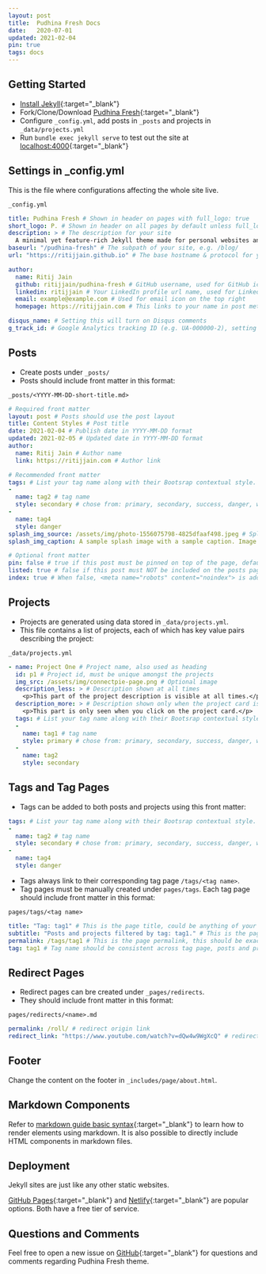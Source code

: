 ```yaml
---
layout: post
title:  Pudhina Fresh Docs
date:   2020-07-01
updated: 2021-02-04
pin: true
tags: docs
---
```

## Getting Started
* [Install Jekyll](https://jekyllrb.com/docs/installation/){:target="_blank"} <i class="fa fa-external-link" aria-hidden="true"></i>
* Fork/Clone/Download [Pudhina Fresh](https://github.com/ritijjain/pudhina-fresh.git){:target="_blank"} <i class="fa fa-external-link" aria-hidden="true"></i>
* Configure `_config.yml`, add posts in `_posts` and projects in `_data/projects.yml` 
* Run `bundle exec jekyll serve` to test out the site at [localhost:4000](http://localhost:4000/){:target="_blank"} <i class="fa fa-external-link" aria-hidden="true"></i>

## Settings in _config.yml
This is the file where configurations affecting the whole site live.

`_config.yml`
```yaml
title: Pudhina Fresh # Shown in header on pages with full_logo: true
short_logo: P. # Shown in header on all pages by default unless full_logo: true is set
description: > # The description for your site
  A minimal yet feature-rich Jekyll theme made for personal websites and blogs.
baseurl: "/pudhina-fresh" # The subpath of your site, e.g. /blog/
url: "https://ritijjain.github.io" # The base hostname & protocol for your site

author:
  name: Ritij Jain
  github: ritijjain/pudhina-fresh # GitHub username, used for GitHub icon on the top right
  linkedin: ritijjain # Your LinkedIn profile url name, used for LinkedIn icon on the top right
  email: example@example.com # Used for email icon on the top right
  homepage: https://ritijjain.com # This links to your name in post meta

disqus_name: # Setting this will turn on Disqus comments
g_track_id: # Google Analytics tracking ID (e.g. UA-000000-2), setting this will turn on Google Analytics
```

## Posts
* Create posts under `_posts/`
* Posts should include front matter in this format:

`_posts/<YYYY-MM-DD-short-title.md>`
```yaml
# Required front matter
layout: post # Posts should use the post layout
title: Content Styles # Post title
date: 2021-02-04 # Publish date in YYYY-MM-DD format
updated: 2021-02-05 # Updated date in YYYY-MM-DD format
author: 
  name: Ritij Jain # Author name
  link: https://ritijjain.com # Author link

# Recommended front matter
tags: # List your tag name along with their Bootsrap contextual style.
- 
  name: tag2 # tag name
  style: secondary # chose from: primary, secondary, success, danger, warning, info, light, dark
- 
  name: tag4
  style: danger
splash_img_source: /assets/img/photo-1556075798-4825dfaaf498.jpeg # Splash image source
splash_img_caption: A sample splash image with a sample caption. Image by Yancy Min on Unsplash. # Splash image caption

# Optional front matter
pin: false # true if this post must be pinned on top of the page, default is false.
listed: true # false if this post must NOT be included on the posts page, sitemap, and any of the tag pages, default is true
index: true # When false, <meta name="robots" content="noindex"> is added to the page, default is true
```

## Projects
* Projects are generated using data stored in `_data/projects.yml`.
* This file contains a list of projects, each of which has key value pairs describing the project:

`_data/projects.yml`
```yaml
- name: Project One # Project name, also used as heading
  id: p1 # Project id, must be unique amongst the projects
  img_src: /assets/img/connectpie-page.png # Optional image
  description_less: > # Description shown at all times
    <p>This part of the project description is visible at all times.</p> 
  description_more: > # Description shown only when the project card is expanded
    <p>This part is only seen when you click on the project card.</p> 
  tags: # List your tag name along with their Bootsrap contextual style
  - 
    name: tag1 # tag name
    style: primary # chose from: primary, secondary, success, danger, warning, info, light, dark
  - 
    name: tag2
    style: secondary
```

## Tags and Tag Pages
* Tags can be added to both posts and projects using this front matter:

```yaml
tags: # List your tag name along with their Bootsrap contextual style.
- 
  name: tag2 # tag name
  style: secondary # chose from: primary, secondary, success, danger, warning, info, light, dark
- 
  name: tag4
  style: danger
```
* Tags always link to their corresponding tag page `/tags/<tag name>`.
* Tag pages must be manually created under `pages/tags`. Each tag page should include front matter in this format:

`pages/tags/<tag name>`
```yaml
title: "Tag: tag1" # This is the page title, could be anything of your choosing.
subtitle: "Posts and projects filtered by tag: tag1." # This is the page subtitle, could be anything of your choosing.
permalink: /tags/tag1 # This is the page permalink, this should be exactly in this format: /tags/<tag name>
tag: tag1 # Tag name should be consistent across tag page, posts and projects.
```

## Redirect Pages
* Redirect pages can bre created under `_pages/redirects`.
* They should include front matter in this format:

`pages/redirects/<name>.md`
```yaml
permalink: /roll/ # redirect origin link
redirect_link: "https://www.youtube.com/watch?v=dQw4w9WgXcQ" # redirect destination link
```

## Footer
Change the content on the footer in `_includes/page/about.html`.

## Markdown Components
Refer to [markdown guide basic syntax](https://www.markdownguide.org/basic-syntax/){:target="_blank"} <i class="fa fa-external-link" aria-hidden="true"></i> to learn how to render elements using markdown. It is also possible to directly include HTML components in markdown files.

## Deployment
Jekyll sites are just like any other static websites.

[GitHub Pages](https://pages.github.com/){:target="_blank"} <i class="fa fa-external-link" aria-hidden="true"></i> and [Netlify](https://www.netlify.com/){:target="_blank"} <i class="fa fa-external-link" aria-hidden="true"></i> are popular options. Both have a free tier of service.

## Questions and Comments
Feel free to open a new issue on [GitHub](https://github.com/ritijjain/pudhina-fresh/issues){:target="_blank"} <i class="fa fa-external-link" aria-hidden="true"></i> for questions and comments regarding Pudhina Fresh theme.